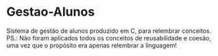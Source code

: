 # Gestao-Alunos
Sistema de gestão de alunos produzido em C, para relembrar conceitos. PS.: Não foram aplicados todos os conceitos de reusabilidade e coesão, uma vez que o propósito era apenas relembrar a linguagem!
